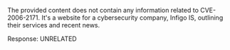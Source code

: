 The provided content does not contain any information related to CVE-2006-2171. It's a website for a cybersecurity company, Infigo IS, outlining their services and recent news.

Response: UNRELATED